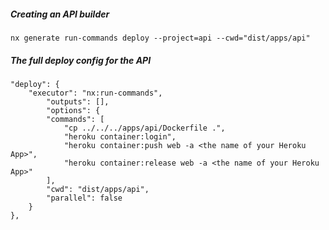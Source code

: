 ##### Creating an API builder

```shell
nx generate run-commands deploy --project=api --cwd="dist/apps/api"
```

##### The full deploy config for the API

```
"deploy": {
    "executor": "nx:run-commands",
        "outputs": [],
        "options": {
        "commands": [
            "cp ../../../apps/api/Dockerfile .",
            "heroku container:login",
            "heroku container:push web -a <the name of your Heroku App>",
            "heroku container:release web -a <the name of your Heroku App>"
        ],
        "cwd": "dist/apps/api",
        "parallel": false
    }
},
```
